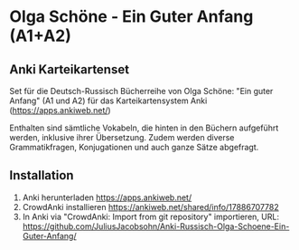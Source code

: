 # Olga Schöne - Ein Guter Anfang (A1+A2)
## Anki Karteikartenset

Set für die Deutsch-Russisch Bücherreihe von Olga Schöne: "Ein guter Anfang" (A1 und A2) für das Karteikartensystem Anki (https://apps.ankiweb.net/)

Enthalten sind sämtliche Vokabeln, die hinten in den Büchern aufgeführt werden, inklusive ihrer Übersetzung.
Zudem werden diverse Grammatikfragen, Konjugationen und auch ganze Sätze abgefragt.

## Installation

1. Anki herunterladen https://apps.ankiweb.net/
2. CrowdAnki installieren https://ankiweb.net/shared/info/17886707782
3. In Anki via "CrowdAnki: Import from git repository" importieren, URL: https://github.com/JuliusJacobsohn/Anki-Russisch-Olga-Schoene-Ein-Guter-Anfang/
